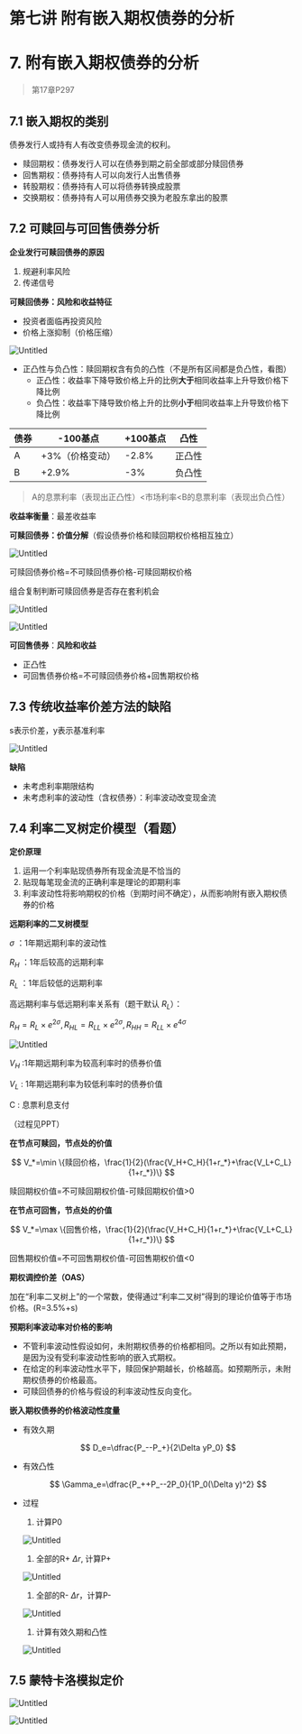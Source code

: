 # 第七讲 附有嵌入期权债券的分析

# 7. 附有嵌入期权债券的分析

> 第17章P297
> 

## 7.1 嵌入期权的类别

债券发行人或持有人有改变债券现金流的权利。

- 赎回期权：债券发行人可以在债券到期之前全部或部分赎回债券
- 回售期权：债券持有人可以向发行人出售债券
- 转股期权：债券持有人可以将债券转换成股票
- 交换期权：债券持有人可以用债券交换为老股东拿出的股票

## 7.2 可赎回与可回售债券分析

**企业发行可赎回债券的原因**

1. 规避利率风险
2. 传递信号

**可赎回债券：风险和收益特征**

- 投资者面临再投资风险
- 价格上涨抑制（价格压缩）

![Untitled](%E7%AC%AC%E4%B8%83%E8%AE%B2%20%E9%99%84%E6%9C%89%E5%B5%8C%E5%85%A5%E6%9C%9F%E6%9D%83%E5%80%BA%E5%88%B8%E7%9A%84%E5%88%86%E6%9E%90%2085e2aa479a654db2bad45bbbde3e0877/Untitled.png)

- 正凸性与负凸性：赎回期权含有负的凸性（不是所有区间都是负凸性，看图）
    - 正凸性：收益率下降导致价格上升的比例**大于**相同收益率上升导致价格下降比例
    - 负凸性：收益率下降导致价格上升的比例**小于**相同收益率上升导致价格下降比例

| 债券 | -100基点 | +100基点 | 凸性 |
| --- | --- | --- | --- |
| A | +3%（价格变动） | -2.8% | 正凸性 |
| B | +2.9% | -3% | 负凸性 |

> A的息票利率（表现出正凸性）<市场利率<B的息票利率（表现出负凸性）
> 

**收益率衡量**：最差收益率

**可赎回债券：价值分解**（假设债券价格和赎回期权价格相互独立）

![Untitled](%E7%AC%AC%E4%B8%83%E8%AE%B2%20%E9%99%84%E6%9C%89%E5%B5%8C%E5%85%A5%E6%9C%9F%E6%9D%83%E5%80%BA%E5%88%B8%E7%9A%84%E5%88%86%E6%9E%90%2085e2aa479a654db2bad45bbbde3e0877/Untitled%201.png)

可赎回债券价格=不可赎回债券价格-可赎回期权价格

组合复制判断可赎回债券是否存在套利机会

![Untitled](%E7%AC%AC%E4%B8%83%E8%AE%B2%20%E9%99%84%E6%9C%89%E5%B5%8C%E5%85%A5%E6%9C%9F%E6%9D%83%E5%80%BA%E5%88%B8%E7%9A%84%E5%88%86%E6%9E%90%2085e2aa479a654db2bad45bbbde3e0877/Untitled%202.png)

![Untitled](%E7%AC%AC%E4%B8%83%E8%AE%B2%20%E9%99%84%E6%9C%89%E5%B5%8C%E5%85%A5%E6%9C%9F%E6%9D%83%E5%80%BA%E5%88%B8%E7%9A%84%E5%88%86%E6%9E%90%2085e2aa479a654db2bad45bbbde3e0877/Untitled%203.png)

**可回售债券**：**风险和收益**

- 正凸性
- 可回售债券价格=不可赎回债券价格+回售期权价格

## 7.3 传统收益率价差方法的缺陷

s表示价差，y表示基准利率

![Untitled](%E7%AC%AC%E4%B8%83%E8%AE%B2%20%E9%99%84%E6%9C%89%E5%B5%8C%E5%85%A5%E6%9C%9F%E6%9D%83%E5%80%BA%E5%88%B8%E7%9A%84%E5%88%86%E6%9E%90%2085e2aa479a654db2bad45bbbde3e0877/Untitled%204.png)

**缺陷**

- 未考虑利率期限结构
- 未考虑利率的波动性（含权债券）：利率波动改变现金流

## 7.4 利率二叉树定价模型（看题）

**定价原理**

1. 运用一个利率贴现债券所有现金流是不恰当的
2. 贴现每笔现金流的正确利率是理论的即期利率
3. 利率波动性将影响期权的价格（到期时间不确定），从而影响附有嵌入期权债券的价格

**远期利率的二叉树模型**

$\sigma$ ：1年期远期利率的波动性

$R_H$ ：1年后较高的远期利率

$R_L$ ：1年后较低的远期利率

高远期利率与低远期利率关系有（题干默认 $R_L$）：

$R_H=R_L\times e^{2\sigma},R_{HL}=R_{LL}\times e^{2\sigma},R_{HH}=R_{LL}\times e^{4\sigma}$

![Untitled](%E7%AC%AC%E4%B8%83%E8%AE%B2%20%E9%99%84%E6%9C%89%E5%B5%8C%E5%85%A5%E6%9C%9F%E6%9D%83%E5%80%BA%E5%88%B8%E7%9A%84%E5%88%86%E6%9E%90%2085e2aa479a654db2bad45bbbde3e0877/Untitled%205.png)

$V_H$ :1年期远期利率为较高利率时的债券价值

$V_L$ : 1年期远期利率为较低利率时的债券价值

C : 息票利息支付

（过程见PPT）

**在节点可赎回，节点处的价值**

$$
V_*=\min \{赎回价格，\frac{1}{2}(\frac{V_H+C_H}{1+r_*}+\frac{V_L+C_L}{1+r_*})\}
$$

赎回期权价值=不可赎回期权价值-可赎回期权价值>0

**在节点可回售，节点处的价值**

$$
V_*=\max \{回售价格，\frac{1}{2}(\frac{V_H+C_H}{1+r_*}+\frac{V_L+C_L}{1+r_*})\}
$$

回售期权价值=不可回售期权价值-可回售期权价值<0

**期权调控价差（OAS）**                                                                                                                                                                                                                                                                                                

加在“利率二叉树上”的一个常数，使得通过“利率二叉树”得到的理论价值等于市场价格。(R=3.5%+s)

**预期利率波动率对价格的影响**

- 不管利率波动性假设如何，未附期权债券的价格都相同。之所以有如此预期，是因为没有受利率波动性影响的嵌入式期权。
- 在给定的利率波动性水平下，赎回保护期越长，价格越高。如预期所示，未附期权债券的价格最高。
- 可赎回债券的价格与假设的利率波动性反向变化。

**嵌入期权债券的价格波动性度量**

- 有效久期
    
    $$
    D_e=\dfrac{P_--P_+}{2\Delta yP_0}
    $$
    
- 有效凸性
    
    $$
    \Gamma_e=\dfrac{P_++P_--2P_0}{1P_0(\Delta y)^2}
    $$
    
- 过程
    1. 计算P0
    
    ![Untitled](%E7%AC%AC%E4%B8%83%E8%AE%B2%20%E9%99%84%E6%9C%89%E5%B5%8C%E5%85%A5%E6%9C%9F%E6%9D%83%E5%80%BA%E5%88%B8%E7%9A%84%E5%88%86%E6%9E%90%2085e2aa479a654db2bad45bbbde3e0877/Untitled%206.png)
    
    1. 全部的R+ $\Delta r$, 计算P+
    
    ![Untitled](%E7%AC%AC%E4%B8%83%E8%AE%B2%20%E9%99%84%E6%9C%89%E5%B5%8C%E5%85%A5%E6%9C%9F%E6%9D%83%E5%80%BA%E5%88%B8%E7%9A%84%E5%88%86%E6%9E%90%2085e2aa479a654db2bad45bbbde3e0877/Untitled%207.png)
    
    1. 全部的R- $\Delta r$，计算P-
    
    ![Untitled](%E7%AC%AC%E4%B8%83%E8%AE%B2%20%E9%99%84%E6%9C%89%E5%B5%8C%E5%85%A5%E6%9C%9F%E6%9D%83%E5%80%BA%E5%88%B8%E7%9A%84%E5%88%86%E6%9E%90%2085e2aa479a654db2bad45bbbde3e0877/Untitled%208.png)
    
    1. 计算有效久期和凸性
    
    ![Untitled](%E7%AC%AC%E4%B8%83%E8%AE%B2%20%E9%99%84%E6%9C%89%E5%B5%8C%E5%85%A5%E6%9C%9F%E6%9D%83%E5%80%BA%E5%88%B8%E7%9A%84%E5%88%86%E6%9E%90%2085e2aa479a654db2bad45bbbde3e0877/Untitled%209.png)
    

## 7.5 蒙特卡洛模拟定价

![Untitled](%E7%AC%AC%E4%B8%83%E8%AE%B2%20%E9%99%84%E6%9C%89%E5%B5%8C%E5%85%A5%E6%9C%9F%E6%9D%83%E5%80%BA%E5%88%B8%E7%9A%84%E5%88%86%E6%9E%90%2085e2aa479a654db2bad45bbbde3e0877/Untitled%2010.png)

![Untitled](%E7%AC%AC%E4%B8%83%E8%AE%B2%20%E9%99%84%E6%9C%89%E5%B5%8C%E5%85%A5%E6%9C%9F%E6%9D%83%E5%80%BA%E5%88%B8%E7%9A%84%E5%88%86%E6%9E%90%2085e2aa479a654db2bad45bbbde3e0877/Untitled%2011.png)